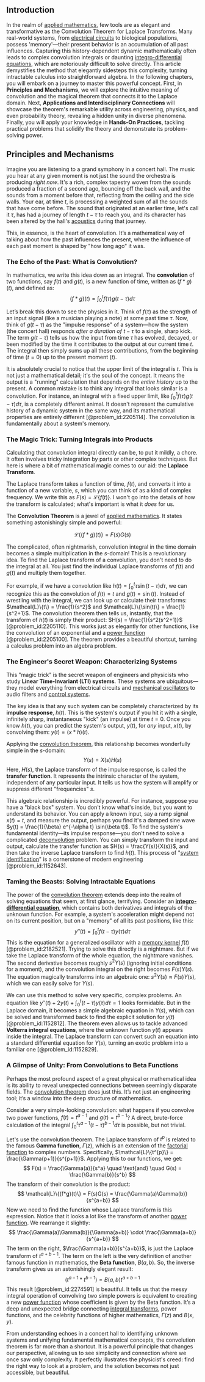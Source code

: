 ## Introduction
In the realm of [applied mathematics](@article_id:169789), few tools are as elegant and transformative as the Convolution Theorem for Laplace Transforms. Many real-world systems, from [electrical circuits](@article_id:266909) to biological populations, possess 'memory'—their present behavior is an accumulation of all past influences. Capturing this history-dependent dynamic mathematically often leads to complex convolution integrals or daunting [integro-differential equations](@article_id:164556), which are notoriously difficult to solve directly. This article demystifies the method that elegantly sidesteps this complexity, turning intractable calculus into straightforward algebra. In the following chapters, you will embark on a journey to master this powerful concept. First, in **Principles and Mechanisms**, we will explore the intuitive meaning of convolution and the magical theorem that connects it to the Laplace domain. Next, **Applications and Interdisciplinary Connections** will showcase the theorem's remarkable utility across engineering, physics, and even probability theory, revealing a hidden unity in diverse phenomena. Finally, you will apply your knowledge in **Hands-On Practices**, tackling practical problems that solidify the theory and demonstrate its problem-solving power.

## Principles and Mechanisms

Imagine you are listening to a grand symphony in a concert hall. The music you hear at any given moment is not just the sound the orchestra is producing *right now*. It's a rich, complex tapestry woven from the sounds produced a fraction of a second ago, bouncing off the back wall, and the sounds from a moment before that, reflecting from the ceiling and the side walls. Your ear, at time $t$, is processing a weighted sum of all the sounds that have come before. The sound that originated at an earlier time, let's call it $\tau$, has had a journey of length $t-\tau$ to reach you, and its character has been altered by the hall's [acoustics](@article_id:264841) during that journey.

This, in essence, is the heart of convolution. It’s a mathematical way of talking about how the past influences the present, where the influence of each past moment is shaped by "how long ago" it was.

### The Echo of the Past: What is Convolution?

In mathematics, we write this idea down as an integral. The **convolution** of two functions, say $f(t)$ and $g(t)$, is a new function of time, written as $(f * g)(t)$, and defined as:
$$ (f * g)(t) = \int_0^t f(\tau) g(t-\tau) d\tau $$

Let’s break this down to see the physics in it. Think of $f(\tau)$ as the strength of an input signal (like a musician playing a note) at some past time $\tau$. Now, think of $g(t-\tau)$ as the "impulse response" of a system—how the system (the concert hall) responds *after a duration of* $t-\tau$ to a single, sharp kick. The term $g(t-\tau)$ tells us how the input from time $\tau$ has evolved, decayed, or been modified by the time it contributes to the output at our current time $t$. The integral then simply sums up all these contributions, from the beginning of time ($t=0$) up to the present moment ($t$).

It is absolutely crucial to notice that the upper limit of the integral is $t$. This is not just a mathematical detail; it's the soul of the concept. It means the output is a "running" calculation that depends on the *entire history* up to the present. A common mistake is to think any integral that looks similar is a convolution. For instance, an integral with a fixed upper limit, like $\int_0^1 f(\tau) g(t-\tau) d\tau$, is a completely different animal. It doesn't represent the cumulative history of a dynamic system in the same way, and its mathematical properties are entirely different [@problem_id:2205114]. The convolution is fundamentally about a system's memory.

### The Magic Trick: Turning Integrals into Products

Calculating that convolution integral directly can be, to put it mildly, a chore. It often involves tricky integration by parts or other complex techniques. But here is where a bit of mathematical magic comes to our aid: the **Laplace Transform**.

The Laplace transform takes a function of time, $f(t)$, and converts it into a function of a new variable, $s$, which you can think of as a kind of complex frequency. We write this as $F(s) = \mathcal{L}\{f(t)\}$. I won't go into the details of how the transform is calculated; what's important is what it *does* for us.

The **Convolution Theorem** is a jewel of [applied mathematics](@article_id:169789). It states something astonishingly simple and powerful:

$$ \mathcal{L}\{(f * g)(t)\} = F(s) G(s) $$

The complicated, often nightmarish, convolution integral in the time domain becomes a simple multiplication in the $s$-domain! This is a revolutionary idea. To find the Laplace transform of a convolution, you don't need to do the integral at all. You just find the individual Laplace transforms of $f(t)$ and $g(t)$ and multiply them together.

For example, if we have a convolution like $h(t) = \int_0^t \tau \sin(t-\tau) d\tau$, we can recognize this as the convolution of $f(t) = t$ and $g(t) = \sin(t)$. Instead of wrestling with the integral, we can look up or calculate their transforms: $\mathcal{L}\{t\} = \frac{1}{s^2}$ and $\mathcal{L}\{\sin(t)\} = \frac{1}{s^2+1}$. The convolution theorem then tells us, instantly, that the transform of $h(t)$ is simply their product: $H(s) = \frac{1}{s^2(s^2+1)}$ [@problem_id:2205110]. This works just as elegantly for other functions, like the convolution of an exponential and a [power function](@article_id:166044) [@problem_id:2205100]. The theorem provides a beautiful shortcut, turning a calculus problem into an algebra problem.

### The Engineer's Secret Weapon: Characterizing Systems

This "magic trick" is the secret weapon of engineers and physicists who study **Linear Time-Invariant (LTI) systems**. These systems are ubiquitous—they model everything from electrical circuits and [mechanical oscillators](@article_id:269541) to audio filters and [control systems](@article_id:154797).

The key idea is that any such system can be completely characterized by its **impulse response**, $h(t)$. This is the system's output if you hit it with a single, infinitely sharp, instantaneous "kick" (an impulse) at time $t=0$. Once you know $h(t)$, you can predict the system's output, $y(t)$, for *any* input, $x(t)$, by convolving them: $y(t) = (x * h)(t)$.

Applying the [convolution theorem](@article_id:143001), this relationship becomes wonderfully simple in the $s$-domain:
$$ Y(s) = X(s) H(s) $$
Here, $H(s)$, the Laplace transform of the impulse response, is called the **transfer function**. It represents the intrinsic character of the system, independent of any particular input. It tells us how the system will amplify or suppress different "frequencies" $s$.

This algebraic relationship is incredibly powerful. For instance, suppose you have a "black box" system. You don't know what's inside, but you want to understand its behavior. You can apply a known input, say a ramp signal $x(t) = t$, and measure the output, perhaps you find it's a damped sine wave $y(t) = \frac{1}{\beta} e^{-\alpha t} \sin(\beta t)$. To find the system's fundamental identity—its impulse response—you don't need to solve a complicated [deconvolution](@article_id:140739) problem. You can simply transform the input and output, calculate the transfer function as $H(s) = \frac{Y(s)}{X(s)}$, and then take the inverse Laplace transform to find $h(t)$. This process of "[system identification](@article_id:200796)" is a cornerstone of modern engineering [@problem_id:1152643].

### Taming the Beasts: Solving Intractable Equations

The power of the [convolution theorem](@article_id:143001) extends deep into the realm of solving equations that seem, at first glance, terrifying. Consider an **[integro-differential equation](@article_id:175007)**, which contains both derivatives and integrals of the unknown function. For example, a system's acceleration might depend not on its current position, but on a "memory" of all its past positions, like this:
$$ y''(t) = \int_{0}^{t} f(t-\tau) y(\tau) d\tau $$
This is the equation for a generalized oscillator with a [memory kernel](@article_id:154595) $f(t)$ [@problem_id:2182521]. Trying to solve this directly is a nightmare. But if we take the Laplace transform of the whole equation, the nightmare vanishes. The second derivative becomes roughly $s^2 Y(s)$ (ignoring initial conditions for a moment), and the convolution integral on the right becomes $F(s)Y(s)$. The equation magically transforms into an algebraic one: $s^2 Y(s) \approx F(s) Y(s)$, which we can easily solve for $Y(s)$.

We can use this method to solve very specific, complex problems. An equation like $y''(t) + 2y(t) + \int_0^t (t-\tau) y(\tau) d\tau = 1$ looks formidable. But in the Laplace domain, it becomes a simple algebraic equation in $Y(s)$, which can be solved and transformed back to find the explicit solution for $y(t)$ [@problem_id:1152812]. The theorem even allows us to tackle advanced **Volterra integral equations**, where the unknown function $y(t)$ appears inside the integral. The Laplace transform can convert such an equation into a standard differential equation for $Y(s)$, turning an exotic problem into a familiar one [@problem_id:1152829].

### A Glimpse of Unity: From Convolutions to Beta Functions

Perhaps the most profound aspect of a great physical or mathematical idea is its ability to reveal unexpected connections between seemingly disparate fields. The [convolution theorem](@article_id:143001) does just this. It’s not just an engineering tool; it’s a window into the deep structure of mathematics.

Consider a very simple-looking convolution: what happens if you convolve two power functions, $f(t) = t^{a-1}$ and $g(t) = t^{b-1}$? A direct, brute-force calculation of the integral $\int_0^t \tau^{a-1} (t-\tau)^{b-1} d\tau$ is possible, but not trivial.

Let's use the convolution theorem. The Laplace transform of $t^p$ is related to the famous **Gamma function**, $\Gamma(z)$, which is an extension of the [factorial function](@article_id:139639) to complex numbers. Specifically, $\mathcal{L}\{t^{p}\} = \frac{\Gamma(p+1)}{s^{p+1}}$. Applying this to our functions, we get:
$$ F(s) = \frac{\Gamma(a)}{s^a} \quad \text{and} \quad G(s) = \frac{\Gamma(b)}{s^b} $$
The transform of their convolution is the product:
$$ \mathcal{L}\{(f*g)(t)\} = F(s)G(s) = \frac{\Gamma(a)\Gamma(b)}{s^{a+b}} $$
Now we need to find the function whose Laplace transform is this expression. Notice that it looks a lot like the transform of another [power function](@article_id:166044). We rearrange it slightly:
$$ \frac{\Gamma(a)\Gamma(b)}{\Gamma(a+b)} \cdot \frac{\Gamma(a+b)}{s^{a+b}} $$
The term on the right, $\frac{\Gamma(a+b)}{s^{a+b}}$, is just the Laplace transform of $t^{a+b-1}$. The term on the left is the very definition of another famous function in mathematics, the **Beta function**, $B(a,b)$. So, the inverse transform gives us an astonishingly elegant result:
$$ (t^{a-1} * t^{b-1}) = B(a,b) t^{a+b-1} $$
This result [@problem_id:2274591] is beautiful. It tells us that the messy integral operation of convolving two simple powers is equivalent to creating a new [power function](@article_id:166044) whose coefficient is given by the Beta function. It’s a deep and unexpected bridge connecting [integral transforms](@article_id:185715), power functions, and the celebrity functions of higher mathematics, $\Gamma(z)$ and $B(x,y)$.

From understanding echoes in a concert hall to identifying unknown systems and unifying fundamental mathematical concepts, the convolution theorem is far more than a shortcut. It is a powerful principle that changes our perspective, allowing us to see simplicity and connection where we once saw only complexity. It perfectly illustrates the physicist's creed: find the right way to look at a problem, and the solution becomes not just accessible, but beautiful.
